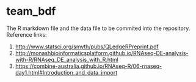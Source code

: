 # team_bdf
The R markdown file and the data file to be commited into the repository.
Reference links:
1. http://www.statsci.org/smyth/pubs/QLedgeRPreprint.pdf
2. http://monashbioinformaticsplatform.github.io/RNAseq-DE-analysis-with-R/RNAseq_DE_analysis_with_R.html
3. https://combine-australia.github.io/RNAseq-R/06-rnaseq-day1.html#Introduction_and_data_import
